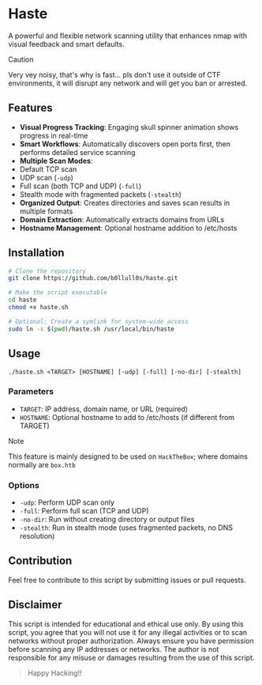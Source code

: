 # Haste

A powerful and flexible network scanning utility that enhances nmap with visual feedback and smart defaults.

> [!CAUTION]
> Very vey noisy, that's why is fast... pls don't use it outside of CTF environments, it will disrupt any network and will get you ban or arrested.

## Features

- **Visual Progress Tracking**: Engaging skull spinner animation shows progress in real-time
- **Smart Workflows**: Automatically discovers open ports first, then performs detailed service scanning
- **Multiple Scan Modes**:
- Default TCP scan
- UDP scan (`-udp`)
- Full scan (both TCP and UDP) (`-full`)
- Stealth mode with fragmented packets (`-stealth`)
- **Organized Output**: Creates directories and saves scan results in multiple formats
- **Domain Extraction**: Automatically extracts domains from URLs
- **Hostname Management**: Optional hostname addition to /etc/hosts

## Installation

```bash
# Clone the repository
git clone https://github.com/b0llull0s/haste.git

# Make the script executable
cd haste
chmod +x haste.sh

# Optional: Create a symlink for system-wide access
sudo ln -s $(pwd)/haste.sh /usr/local/bin/haste
```

## Usage

```
./haste.sh <TARGET> [HOSTNAME] [-udp] [-full] [-no-dir] [-stealth]
```

### Parameters

- `TARGET`: IP address, domain name, or URL (required)
- `HOSTNAME`: Optional hostname to add to /etc/hosts (if different from TARGET)
>[!NOTE]
> This feature is mainly designed to be used on `HackTheBox`; where domains normally are `box.htb`

### Options

- `-udp`: Perform UDP scan only
- `-full`: Perform full scan (TCP and UDP)
- `-no-dir`: Run without creating directory or output files
- `-stealth`: Run in stealth mode (uses fragmented packets, no DNS resolution)

## Contribution

Feel free to contribute to this script by submitting issues or pull requests.

## Disclaimer

This script is intended for educational and ethical use only. By using this script, you agree that you will not use it for any illegal activities or to scan networks without proper authorization. Always ensure you have permission before scanning any IP addresses or networks. The author is not responsible for any misuse or damages resulting from the use of this script.

> Happy Hacking!!
